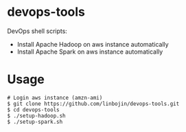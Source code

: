 # devops-tools
DevOps shell scripts:
* Install Apache Hadoop on aws instance automatically
* Install Apache Spark on aws instance automatically

# Usage

 ```
 # Login aws instance (amzn-ami)
 $ git clone https://github.com/linbojin/devops-tools.git
 $ cd devops-tools
 $ ./setup-hadoop.sh
 $ ./setup-spark.sh
 ```
 
 
